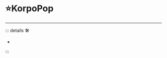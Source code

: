 # ⭐<labor>KorpoPop</motor>

---

<!-- =================================================== -->
<!-- =================================================== -->
<!-- =================================================== -->
<!-- =================================================== -->
<!-- =================================================== -->
::: details 🛠

-

:::
